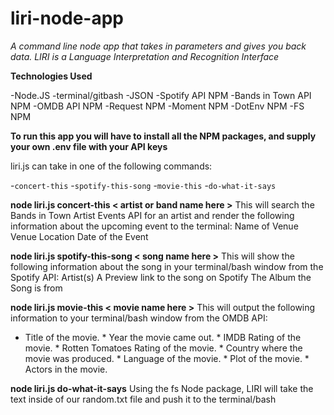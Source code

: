 # liri-node-app

*A command line node app that takes in parameters and gives you back data.*
*LIRI is a _Language_ Interpretation and Recognition Interface*

**Technologies Used**

-Node.JS
-terminal/gitbash
-JSON
-Spotify API NPM
-Bands in Town API NPM
-OMDB API NPM
-Request NPM
-Moment NPM
-DotEnv NPM
-FS NPM

**To run this app you will have to install all the NPM packages, and supply your own .env file with your API keys**

liri.js can take in one of the following commands:

-`concert-this`
-`spotify-this-song`
-`movie-this`
-`do-what-it-says`

**node liri.js concert-this < artist or band name here >**
This will search the Bands in Town Artist Events API for an artist and render the following information about the upcoming event to the terminal:
Name of Venue
Venue Location
Date of the Event

**node liri.js spotify-this-song < song name here >**
This will show the following information about the song in your terminal/bash window from the Spotify API:
Artist(s)
A Preview link to the song on Spotify
The Album the Song is from

**node liri.js movie-this < movie name here >**
This will output the following information to your terminal/bash window from the OMDB API:
* Title of the movie.
       * Year the movie came out.
       * IMDB Rating of the movie.
       * Rotten Tomatoes Rating of the movie.
       * Country where the movie was produced.
       * Language of the movie.
       * Plot of the movie.
       * Actors in the movie.

**node liri.js do-what-it-says**
Using the fs Node package, LIRI will take the text inside of our random.txt file and push it to the terminal/bash
